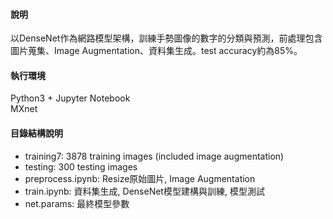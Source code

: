 #### 說明
以DenseNet作為網路模型架構，訓練手勢圖像的數字的分類與預測，前處理包含圖片蒐集、Image Augmentation、資料集生成。test accuracy約為85%。
 
#### 執行環境
Python3 + Jupyter Notebook      
MXnet

#### 目錄結構說明
* training7: 3878 training images (included image augmentation)
* testing: 300 testing images
* preprocess.ipynb: Resize原始圖片, Image Augmentation
* train.ipynb: 資料集生成, DenseNet模型建構與訓練, 模型測試
* net.params: 最終模型參數
